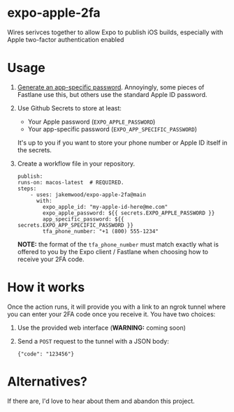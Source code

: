 # expo-apple-2fa

Wires serivces together to allow Expo to publish iOS builds, especially with Apple two-factor authentication enabled

# Usage

1. [Generate an app-specific password](https://support.apple.com/en-us/HT204397). Annoyingly, some pieces of Fastlane use this, but others use the standard Apple ID password.

2. Use Github Secrets to store at least:
    * Your Apple password (`EXPO_APPLE_PASSWORD`)
    * Your app-specific password (`EXPO_APP_SPECIFIC_PASSWORD`)

    It's up to you if you want to store your phone number or Apple ID itself in the secrets.

3. Create a workflow file in your repository.

    ```
    publish:
    runs-on: macos-latest  # REQUIRED.
    steps:
        - uses: jakemwood/expo-apple-2fa@main
          with:
            expo_apple_id: "my-apple-id-here@me.com"
            expo_apple_password: ${{ secrets.EXPO_APPLE_PASSWORD }}
            app_specific_password: ${{ secrets.EXPO_APP_SPECIFIC_PASSWORD }}
            tfa_phone_number: "+1 (800) 555-1234"
    ```

    **NOTE:** the format of the `tfa_phone_number` must match exactly what is offered to you by the Expo client / Fastlane when choosing how to receive your 2FA code.

# How it works

Once the action runs, it will provide you with a link to an ngrok tunnel where you can enter your 2FA code once you receive it. You have two choices:

1. Use the provided web interface (**WARNING:** coming soon)

2. Send a `POST` request to the tunnel with a JSON body:
   ```
   {"code": "123456"}
   ```

# Alternatives?

If there are, I'd love to hear about them and abandon this project.
